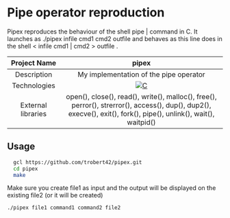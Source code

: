 # Pipe operator reproduction

Pipex reproduces the behaviour of the shell pipe | command in C.
It launches as ./pipex infile cmd1 cmd2 outfile and behaves as this line does in the shell < infile cmd1 | cmd2 > outfile .

|    Project Name    |                                                                       pipex                                                                      |
| :----------------: | :-------------------------------------------------------------------------------------------------------------------------------------------------: |
|    Description     |                                             My implementation of the pipe operator                                              |
|    Technologies    | <a href="#"><img alt="C" src="https://custom-icon-badges.demolab.com/badge/C-03599C.svg?logo=c-in-hexagon&logoColor=white&style=for-the-badge"></a> |
| External libraries |     open(), close(), read(), write(), malloc(), free(), perror(), strerror(), access(), dup(), dup2(), execve(), exit(), fork(), pipe(), unlink(), wait(), waitpid()      |

## Usage

```bash
  gcl https://github.com/trobert42/pipex.git
  cd pipex
  make
```
Make sure you create file1 as input and the output will be displayed on the existing file2 (or it will be created) 
```bash
./pipex file1 command1 command2 file2
```
